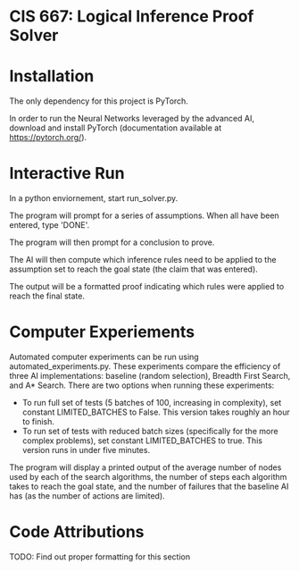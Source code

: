 # CIS 667: Logical Inference Proof Solver

# Installation

The only dependency for this project is PyTorch.

In order to run the Neural Networks leveraged by the advanced AI, download and install PyTorch (documentation available at https://pytorch.org/).


# Interactive Run

In a python enviornement, start run_solver.py.

The program will prompt for a series of assumptions. When all have been entered, type 'DONE'.

The program will then prompt for a conclusion to prove.

The AI will then compute which inference rules need to be applied to the assumption set to reach the goal state (the claim that was entered).

The output will be a formatted proof indicating which rules were applied to reach the final state.


# Computer Experiements

Automated computer experiments can be run using automated_experiments.py. These experiments compare the efficiency of three AI implementations: baseline (random selection), Breadth First Search, and A* Search. There are two options when running these experiments:

- To run full set of tests (5 batches of 100, increasing in complexity), set constant LIMITED_BATCHES to False. This version takes roughly an hour to finish.
- To run set of tests with reduced batch sizes (specifically for the more complex problems), set constant LIMITED_BATCHES to true. This version runs in under five minutes.

The program will display a printed output of the average number of nodes used by each of the search algorithms, the number of steps each algorithm takes to reach the goal state, and the number of failures that the baseline AI has (as the number of actions are limited).


# Code Attributions

TODO: Find out proper formatting for this section
